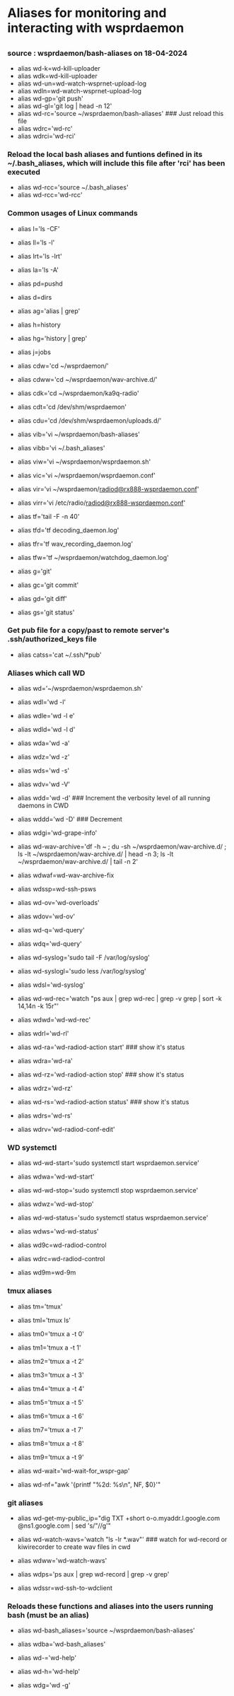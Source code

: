 # Aliases for monitoring and interacting with wsprdaemon

##

### source : wsprdaemon/bash-aliases on 18-04-2024

- alias wd-k=wd-kill-uploader 
- alias wdk=wd-kill-uploader 
- alias wd-un=wd-watch-wsprnet-upload-log 
- alias wdln=wd-watch-wsprnet-upload-log 
- alias wd-gp='git push' 
- alias wd-gl='git log | head -n 12' 
- alias wd-rc='source ~/wsprdaemon/bash-aliases' ### Just reload this file 
- alias wdrc='wd-rc' 
- alias wdrci='wd-rci'

### Reload the local bash aliases and funtions defined in its ~/.bash_aliases, which will include this file after 'rci' has been executed
- alias wd-rcc='source ~/.bash_aliases' 
- alias wd-rcc='wd-rcc'

### Common usages of Linux commands
- alias l='ls -CF' 
- alias ll='ls -l' 
- alias lrt='ls -lrt' 
- alias la='ls -A' 
- alias pd=pushd 
- alias d=dirs 
- alias ag='alias | grep' 
- alias h=history 
- alias hg='history | grep' 
- alias j=jobs 
- alias cdw='cd ~/wsprdaemon/' 
- alias cdww='cd ~/wsprdaemon/wav-archive.d/' 
- alias cdk='cd ~/wsprdaemon/ka9q-radio' 
- alias cdt='cd /dev/shm/wsprdaemon' 
- alias cdu='cd /dev/shm/wsprdaemon/uploads.d/'

- alias vib='vi ~/wsprdaemon/bash-aliases' 
- alias vibb='vi ~/.bash_aliases' 
- alias viw='vi ~/wsprdaemon/wsprdaemon.sh' 
- alias vic='vi ~/wsprdaemon/wsprdaemon.conf' 
- alias vir='vi ~/wsprdaemon/radiod@rx888-wsprdaemon.conf' 
- alias virr='vi /etc/radio/radiod@rx888-wsprdaemon.conf'

- alias tf='tail -F -n 40' 
- alias tfd='tf decoding_daemon.log' 
- alias tfr='tf wav_recording_daemon.log' 
- alias tfw='tf ~/wsprdaemon/watchdog_daemon.log'

- alias g='git' 
- alias gc='git commit' 
- alias gd='git diff' 
- alias gs='git status'

### Get pub file for a copy/past to remote server's .ssh/authorized_keys file
- alias catss='cat ~/.ssh/*pub'

### Aliases which call WD
- alias wd='~/wsprdaemon/wsprdaemon.sh' 
- alias wdl='wd -l' 
- alias wdle='wd -l e' 
- alias wdld='wd -l d' 
- alias wda='wd -a' 
- alias wdz='wd -z' 
- alias wds='wd -s' 
- alias wdv='wd -V' 
- alias wdd='wd -d' ### Increment the verbosity level of all running daemons in CWD 
- alias wddd='wd -D' ### Decrement

- alias wdgi='wd-grape-info'

- alias wd-wav-archive='df -h ~ ; du -sh ~/wsprdaemon/wav-archive.d/ ; ls -lt ~/wsprdaemon/wav-archive.d/ | head -n 3; ls -lt ~/wsprdaemon/wav-archive.d/ | tail -n 2'

- alias wdwaf=wd-wav-archive-fix

- alias wdssp=wd-ssh-psws

- alias wd-ov='wd-overloads' 
- alias wdov='wd-ov'

- alias wd-q='wd-query' 
- alias wdq='wd-query'

- alias wd-syslog='sudo tail -F /var/log/syslog' 
- alias wd-syslogl='sudo less /var/log/syslog' 
- alias wdsl='wd-syslog' 
- alias wd-wd-rec='watch "ps aux | grep wd-rec | grep -v grep | sort -k 14,14n -k 15r"' 
- alias wdwd='wd-wd-rec'

- alias wdrl='wd-rl'

- alias wd-ra='wd-radiod-action start' ### show it's status 
- alias wdra='wd-ra'

- alias wd-rz='wd-radiod-action stop' ### show it's status 
- alias wdrz='wd-rz'

- alias wd-rs='wd-radiod-action status' ### show it's status 
- alias wdrs='wd-rs'

- alias wdrv='wd-radiod-conf-edit'

### WD systemctl
- alias wd-wd-start='sudo systemctl start wsprdaemon.service' 
- alias wdwa='wd-wd-start'

- alias wd-wd-stop='sudo systemctl stop wsprdaemon.service' 
- alias wdwz='wd-wd-stop'

- alias wd-wd-status='sudo systemctl status wsprdaemon.service' 
- alias wdws='wd-wd-status'

- alias wd9c=wd-radiod-control 
- alias wdrc=wd-radiod-control

- alias wd9m=wd-9m

### tmux aliases
- alias tm='tmux' 
- alias tml='tmux ls' 
- alias tm0='tmux a -t 0' 
- alias tm1='tmux a -t 1' 
- alias tm2='tmux a -t 2' 
- alias tm3='tmux a -t 3' 
- alias tm4='tmux a -t 4' 
- alias tm5='tmux a -t 5' 
- alias tm6='tmux a -t 6' 
- alias tm7='tmux a -t 7' 
- alias tm8='tmux a -t 8' 
- alias tm9='tmux a -t 9'

- alias wd-wait='wd-wait-for_wspr-gap'

- alias wd-nf="awk '{printf "%2d: %s\n", NF, $0}'"

### git aliases
- alias wd-get-my-public_ip="dig TXT +short o-o.myaddr.l.google.com @ns1.google.com | sed 's/"//g'"

- alias wd-watch-wavs='watch "ls -lr *.wav"' ### watch for wd-record or kiwirecorder to create wav files in cwd 
- alias wdww='wd-watch-wavs' 
- alias wdps='ps aux | grep wd-record | grep -v grep'

- alias wdssr=wd-ssh-to-wdclient

### Reloads these functions and aliases into the users running bash (must be an alias)
- alias wd-bash_aliases='source ~/wsprdaemon/bash-aliases' 
- alias wdba='wd-bash_aliases'

- alias wd-='wd-help' 
- alias wd-h='wd-help'

- alias wdg='wd -g'
